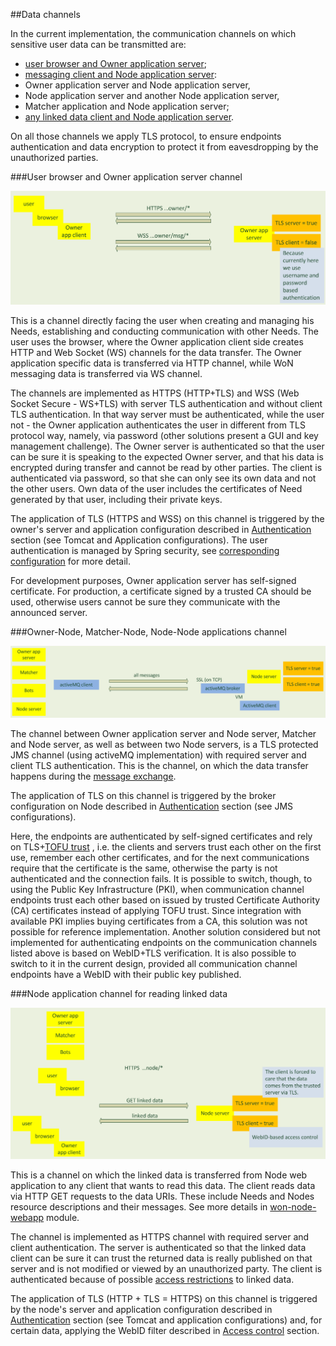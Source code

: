 ##Data channels

In the current implementation, the communication channels on which sensitive user data can be transmitted are: 
  * [user browser and Owner application server](#user-browser-and-owner-application-server-channel);
  * [messaging client and Node application server](#owner-node-matcher-node-node-node-applications-channel):
   * Owner application server and Node application server,
   * Node application server and another Node application server, 
   * Matcher application and Node application server;
  * [any linked data client and Node application server](#node-application-channel-for-reading-linked-data). 
  
On all those channels we apply TLS protocol, to ensure endpoints authentication and data encryption to 
protect it from eavesdropping by the unauthorized parties. 


###User browser and Owner application server channel


<img src="tls-channels-owner-owner.png" width="600"/>

This is a channel directly facing the user when creating and managing his Needs, establishing and conducting 
communication with other Needs. The user uses the browser, where the Owner application client side creates HTTP and 
Web Socket (WS) channels for the data transfer. The Owner application specific data is transferred via HTTP channel, 
while WoN messaging data is transferred via WS channel.
  
The channels are implemented as HTTPS (HTTP+TLS) and WSS (Web Socket Secure - WS+TLS) with server 
TLS authentication and without client TLS authentication. In that way server must be authenticated, while the user 
not - the Owner application authenticates the user in  different from TLS protocol way, namely, via password (other 
solutions present a GUI and key management challenge). The Owner server is authenticated so that the user can be sure it
is speaking to the expected Owner server, and that his data is encrypted during transfer and cannot be read by other 
parties. The client is authenticated via password, so that she can only see its own data and not the other users.
Own data of the user includes the certificates of Need generated by that user, including their private keys.

The application of TLS (HTTPS and WSS) on this channel is triggered by the 
owner's server and application configuration described in [Authentication](authentication.md) section (see Tomcat 
and Application configurations). The user authentication is managed by Spring security, see 
[corresponding configuration](../../won-owner-webapp/src/main/resources/spring/owner-security.xml) for more detail.

For development purposes, Owner application server has self-signed certificate. For production, a certificate signed 
by a trusted CA should be used, otherwise users cannot be sure they communicate with the announced server.
 
###Owner-Node, Matcher-Node, Node-Node applications channel


<img src="tls-channels-jms-node.png" width="600"/>
 
The channel between Owner application server and Node server, Matcher and Node server, as well 
as between two Node servers, is a TLS protected JMS channel (using activeMQ implementation) with required server and 
client TLS authentication. This is the channel, on which the data transfer happens during the 
[message exchange](message-signatures.md). 


The application of TLS on this channel is triggered by the broker configuration on Node described in 
[Authentication](authentication.md) section (see JMS configurations).

Here, the endpoints are authenticated by self-signed certificates and rely on 
TLS+[TOFU trust](../src/main/java/won/cryptography/ssl/TOFUStrategy.java) 
, i.e. the clients and servers trust each other on the first use, 
remember each other certificates, and for the next communications require that the certificate is the same, otherwise
the party is not authenticated and the connection fails. It is possible to switch, though, to using the Public Key 
Infrastructure (PKI), when communication channel endpoints trust each other based on issued by trusted Certificate 
Authority (CA) certificates instead of applying TOFU trust. Since integration with available PKI implies buying 
certificates from a CA, this solution was not possible for reference implementation. Another solution considered but 
not implemented for authenticating endpoints on the communication channels listed above is based on WebID+TLS 
verification. It is also possible to switch to it in the current design, provided all communication channel endpoints
have a WebID with their public key published. 
 
###Node application channel for reading linked data


<img src="tls-channels-everyone-node.png" width="600"/>

This is a channel on which the linked data is transferred from Node web application to any client that wants to read 
this data. The client reads data via HTTP GET requests to the data URIs. These include Needs and Nodes resource 
descriptions and their messages. See more details in [won-node-webapp](../won-node-webapp) module.
  
The channel is implemented as HTTPS channel with required server and client authentication. 
The server is authenticated so that the linked data client can be sure it can trust the returned data is really 
published on that server and is not modified or viewed by an unauthorized party. The client is authenticated because 
of possible [access restrictions](access-control.md) to linked data. 

The application of TLS (HTTP + TLS = HTTPS) on this channel is triggered by the 
node's server and application configuration described in [Authentication](authentication.md) section (see Tomcat 
and application configurations) and, for certain data, applying the WebID filter described in 
[Access control](access-control.md) section.
 
 
 